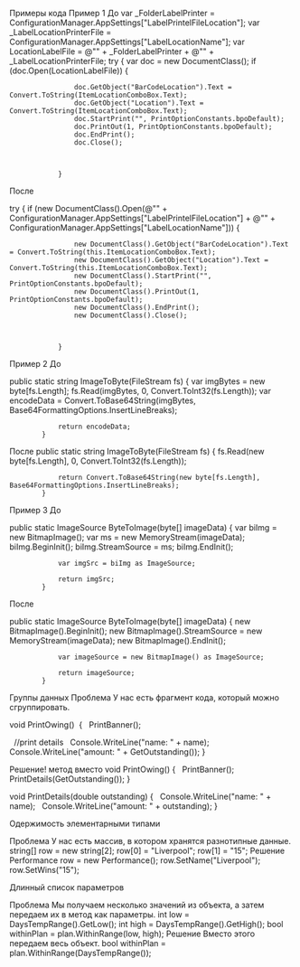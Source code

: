 Примеры кода
Пример 1
До 
var _FolderLabelPrinter = ConfigurationManager.AppSettings["LabelPrintelFileLocation"];
var _LabelLocationPrinterFile = ConfigurationManager.AppSettings["LabelLocationName"];
var LocationLabelFile = @"" + _FolderLabelPrinter + @"\" + _LabelLocationPrinterFile;
            try
            {
                var doc = new DocumentClass();
                if (doc.Open(LocationLabelFile))
                {
                   
                    doc.GetObject("BarCodeLocation").Text = Convert.ToString(ItemLocationComboBox.Text);
                    doc.GetObject("Location").Text = Convert.ToString(ItemLocationComboBox.Text);
                    doc.StartPrint("", PrintOptionConstants.bpoDefault);
                    doc.PrintOut(1, PrintOptionConstants.bpoDefault);
                    doc.EndPrint();
                    doc.Close();



                }
                


После 

try
            {
                if (new DocumentClass().Open(@"" + ConfigurationManager.AppSettings["LabelPrintelFileLocation"] + @"\" + ConfigurationManager.AppSettings["LabelLocationName"]))
                {
                    
                    new DocumentClass().GetObject("BarCodeLocation").Text = Convert.ToString(this.ItemLocationComboBox.Text);
                    new DocumentClass().GetObject("Location").Text = Convert.ToString(this.ItemLocationComboBox.Text);
                    new DocumentClass().StartPrint("", PrintOptionConstants.bpoDefault);
                    new DocumentClass().PrintOut(1, PrintOptionConstants.bpoDefault);
                    new DocumentClass().EndPrint();
                    new DocumentClass().Close();



                }

Пример 2
До 

public static string ImageToByte(FileStream fs)
            {
                var imgBytes = new byte[fs.Length];
                fs.Read(imgBytes, 0, Convert.ToInt32(fs.Length));
                var encodeData = Convert.ToBase64String(imgBytes, Base64FormattingOptions.InsertLineBreaks);

                return encodeData;
            }

После 
public static string ImageToByte(FileStream fs)
            {
                fs.Read(new byte[fs.Length], 0, Convert.ToInt32(fs.Length));

                return Convert.ToBase64String(new byte[fs.Length], Base64FormattingOptions.InsertLineBreaks);
            }

Пример 3
До 

public static ImageSource ByteToImage(byte[] imageData)
            {
                var biImg = new BitmapImage();
                var ms = new MemoryStream(imageData);
                biImg.BeginInit();
                biImg.StreamSource = ms;
                biImg.EndInit();

                var imgSrc = biImg as ImageSource;

                return imgSrc;
            }

После 

public static ImageSource ByteToImage(byte[] imageData)
            {
                new BitmapImage().BeginInit();
                new BitmapImage().StreamSource = new MemoryStream(imageData);
                new BitmapImage().EndInit();

                var imageSource = new BitmapImage() as ImageSource;

                return imageSource;
            }






Группы данных
Проблема
У нас есть фрагмент кода, который можно сгруппировать.

void PrintOwing() 
{
  PrintBanner();

  //print details
  Console.WriteLine("name: " + name);
  Console.WriteLine("amount: " + GetOutstanding());
}

Решение!
метод вместо
void PrintOwing()
{
  PrintBanner();
  PrintDetails(GetOutstanding());
}

void PrintDetails(double outstanding)
{
  Console.WriteLine("name: " + name);
  Console.WriteLine("amount: " + outstanding);
}

Одержимость элементарными типами

Проблема
У нас  есть массив, в котором хранятся разнотипные данные.
string[] row = new string[2];
row[0] = "Liverpool";
row[1] = "15";
Решение
Performance row = new Performance();
row.SetName("Liverpool");
row.SetWins("15");


Длинный список параметров

Проблема
Мы получаем несколько значений из объекта, а затем передаем их в метод как параметры.
int low = DaysTempRange().GetLow();
int high = DaysTempRange().GetHigh();
bool withinPlan = plan.WithinRange(low, high);
Решение
Вместо этого передаем весь объект.
bool withinPlan = plan.WithinRange(DaysTempRange());


